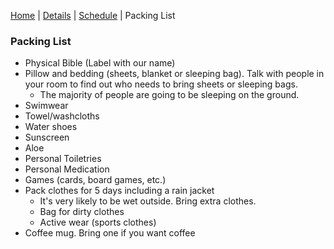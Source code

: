 [Home](/) | [Details](/details) | [Schedule](/schedule) | Packing List

### Packing List

- Physical Bible (Label with our name)
- Pillow and bedding (sheets, blanket or sleeping bag). Talk with people in your room to find out who needs to bring sheets or sleeping bags.
    - The majority of people are going to be sleeping on the ground.
- Swimwear
- Towel/washcloths
- Water shoes
- Sunscreen
- Aloe
- Personal Toiletries
- Personal Medication
- Games (cards, board games, etc.)
- Pack clothes for 5 days including a rain jacket
    - It's very likely to be wet outside. Bring extra clothes.
    - Bag for dirty clothes
    - Active wear (sports clothes)
- Coffee mug. Bring one if you want coffee
